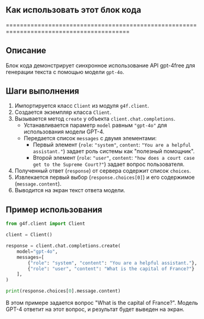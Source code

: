 ## Как использовать этот блок кода
=========================================================================================

Описание
-------------------------
Блок кода демонстрирует синхронное использование API gpt-4free для генерации текста с помощью модели `gpt-4o`. 

Шаги выполнения
-------------------------
1. Импортируется класс `Client` из модуля `g4f.client`.
2. Создается экземпляр класса `Client`.
3. Вызывается метод `create` у объекта `client.chat.completions`.
    - Устанавливается параметр `model`  равным `"gpt-4o"`  для использования модели GPT-4.
    - Передается список `messages`  с двумя элементами:
        - Первый элемент (`role`: `"system"`, `content`: `"You are a helpful assistant."`) задает роль системы как "полезный помощник".
        - Второй элемент (`role`: `"user"`, `content`: `"how does a court case get to the Supreme Court?"`) задает вопрос пользователя.
4. Полученный ответ (`response`) от сервера содержит список `choices`.
5. Извлекается первый выбор (`response.choices[0]`) и его содержимое (`message.content`).
6. Выводится на экран текст ответа модели.

Пример использования
-------------------------

```python
from g4f.client import Client

client = Client()

response = client.chat.completions.create(
    model="gpt-4o",
    messages=[
        {"role": "system", "content": "You are a helpful assistant."},
        {"role": "user", "content": "What is the capital of France?"}
    ],
)

print(response.choices[0].message.content)
```

В этом примере задается вопрос "What is the capital of France?".  Модель GPT-4 ответит на этот вопрос, и результат будет выведен на экран.